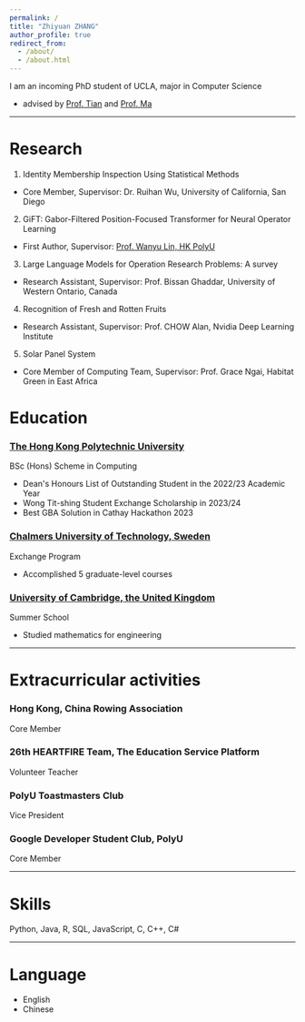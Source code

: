 ```yaml
---
permalink: /
title: "Zhiyuan ZHANG"
author_profile: true
redirect_from: 
  - /about/
  - /about.html
---
```


I am an incoming PhD student of UCLA, major in Computer Science
- advised by [Prof. Tian](https://www.ytian.info/) and [Prof. Ma](https://mobility-lab.seas.ucla.edu/about/)

---

# Research 
1. Identity Membership Inspection Using Statistical Methods
- Core Member, Supervisor: Dr. Ruihan Wu, University of California, San Diego

2. GiFT: Gabor-Filtered Position-Focused Transformer for Neural Operator Learning
- First Author, Supervisor: [Prof. Wanyu Lin, HK PolyU](https://wanyu-lin.github.io/)

3. Large Language Models for Operation Research Problems: A survey
- Research Assistant, Supervisor: Prof. Bissan Ghaddar, University of Western Ontario, Canada

4. Recognition of Fresh and Rotten Fruits                          
- Research Assistant, Supervisor: Prof. CHOW Alan, Nvidia Deep Learning Institute	

5. Solar Panel System	
- Core Member of Computing Team, Supervisor: Prof. Grace Ngai, Habitat Green in East Africa


# Education
### [The Hong Kong Polytechnic University](https://www.polyu.edu.hk/)
BSc (Hons) Scheme in Computing
- Dean's Honours List of Outstanding Student in the 2022/23 Academic Year
- Wong Tit-shing Student Exchange Scholarship in 2023/24
- Best GBA Solution in Cathay Hackathon 2023


### [Chalmers University of Technology, Sweden](https://www.chalmers.se/en/)
Exchange Program
- Accomplished 5 graduate-level courses


### [University of Cambridge, the United Kingdom](https://www.cam.ac.uk/)
Summer School
- Studied mathematics for engineering


---

# Extracurricular activities
### Hong Kong, China Rowing Association             
Core Member 

### 26th HEARTFIRE Team, The Education Service Platform
Volunteer Teacher

### PolyU Toastmasters Club
Vice President 

### Google Developer Student Club, PolyU         
Core Member 

---

# Skills
Python, Java, R, SQL, JavaScript, C, C++, C#

---

# Language
- English 
- Chinese


